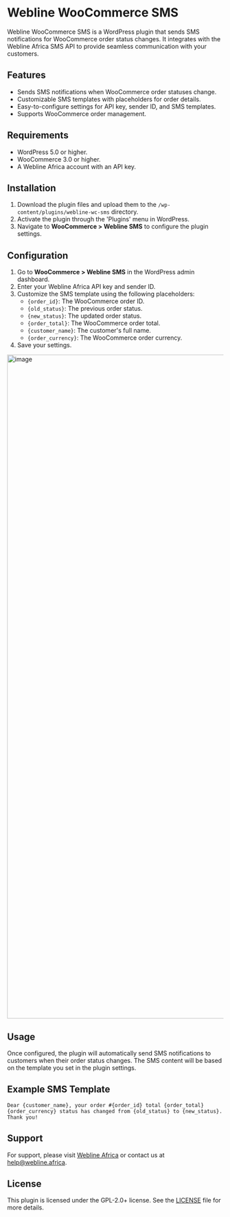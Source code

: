 # Webline WooCommerce SMS

Webline WooCommerce SMS is a WordPress plugin that sends SMS notifications for WooCommerce order status changes. It integrates with the Webline Africa SMS API to provide seamless communication with your customers.

## Features

- Sends SMS notifications when WooCommerce order statuses change.
- Customizable SMS templates with placeholders for order details.
- Easy-to-configure settings for API key, sender ID, and SMS templates.
- Supports WooCommerce order management.

## Requirements

- WordPress 5.0 or higher.
- WooCommerce 3.0 or higher.
- A Webline Africa account with an API key.

## Installation

1. Download the plugin files and upload them to the `/wp-content/plugins/webline-wc-sms` directory.
2. Activate the plugin through the 'Plugins' menu in WordPress.
3. Navigate to **WooCommerce > Webline SMS** to configure the plugin settings.

## Configuration

1. Go to **WooCommerce > Webline SMS** in the WordPress admin dashboard.
2. Enter your Webline Africa API key and sender ID.
3. Customize the SMS template using the following placeholders:
   - `{order_id}`: The WooCommerce order ID.
   - `{old_status}`: The previous order status.
   - `{new_status}`: The updated order status.
   - `{order_total}`: The WooCommerce order total.
   - `{customer_name}`: The customer's full name.
   - `{order_currency}`: The WooCommerce order currency.
4. Save your settings.
<img width="1545" alt="image" src="https://github.com/user-attachments/assets/46efa95a-4b8e-4334-b25c-dc11ae70d233" />

## Usage

Once configured, the plugin will automatically send SMS notifications to customers when their order status changes. The SMS content will be based on the template you set in the plugin settings.

## Example SMS Template

```
Dear {customer_name}, your order #{order_id} total {order_total} {order_currency} status has changed from {old_status} to {new_status}. Thank you!
```

## Support

For support, please visit [Webline Africa](https://webline.africa) or contact us at help@webline.africa.

## License

This plugin is licensed under the GPL-2.0+ license. See the [LICENSE](http://www.gnu.org/licenses/gpl-2.0.txt) file for more details.
